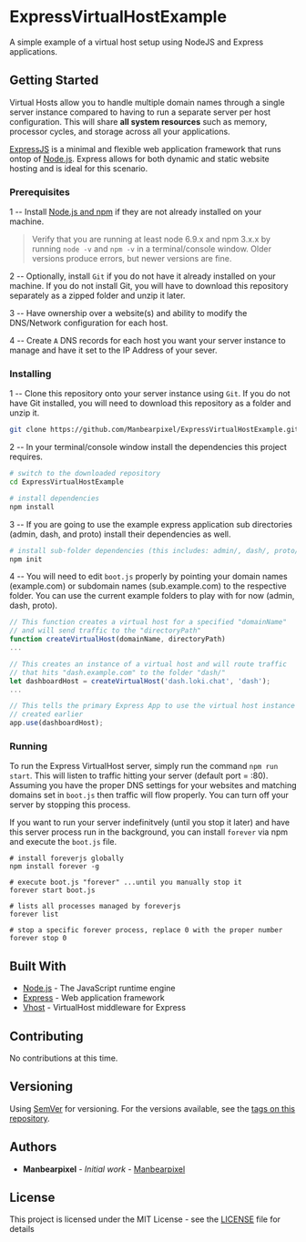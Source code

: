# ExpressVirtualHostExample

A simple example of a virtual host setup using NodeJS and Express applications.

## Getting Started

Virtual Hosts allow you to handle multiple domain names through a single server instance compared to having to run a separate server per host configuration. This will share **all system resources** such as memory, processor cycles, and storage across all your applications.

[ExpressJS](https://expressjs.com/) is a minimal and flexible web application framework that runs ontop of [Node.js](https://nodejs.org/en/). Express allows for both dynamic and static website hosting and is ideal for this scenario.

### Prerequisites

1 -- Install [Node.js and npm](https://nodejs.org/en/download/) if they are not already installed on your machine.
> Verify that you are running at least node 6.9.x and npm 3.x.x by running `node -v` and `npm -v` in a terminal/console window. Older versions produce errors, but newer versions are fine.

2 -- Optionally, install `Git` if you do not have it already installed on your machine. If you do not install Git, you will have to download this repository separately as a zipped folder and unzip it later.

3 -- Have ownership over a website(s) and ability to modify the DNS/Network configuration for each host.

4 -- Create `A` DNS records for each host you want your server instance to manage and have it set to the IP Address of your sever.

### Installing

1 -- Clone this repository onto your server instance using `Git`. If you do not have Git installed, you will need to download this repository as a folder and unzip it.

```sh
git clone https://github.com/Manbearpixel/ExpressVirtualHostExample.git
```

2 -- In your terminal/console window install the dependencies this project requires.

```sh
# switch to the downloaded repository
cd ExpressVirtualHostExample

# install dependencies
npm install
```

3 -- If you are going to use the example express application sub directories (admin, dash, and proto) install their dependencies as well.

```sh
# install sub-folder dependencies (this includes: admin/, dash/, proto/
npm init
```

4 -- You will need to edit `boot.js` properly by pointing your domain names (example.com) or subdomain names (sub.example.com) to the respective folder. You can use the current example folders to play with for now (admin, dash, proto).

```js
// This function creates a virtual host for a specified "domainName"
// and will send traffic to the "directoryPath"
function createVirtualHost(domainName, directoryPath)
...

// This creates an instance of a virtual host and will route traffic
// that hits "dash.example.com" to the folder "dash/"
let dashboardHost = createVirtualHost('dash.loki.chat', 'dash');
...

// This tells the primary Express App to use the virtual host instance
// created earlier
app.use(dashboardHost);
```

### Running

To run the Express VirtualHost server, simply run the command `npm run start`. This will listen to traffic hitting your server (default port = :80). Assuming you have the proper DNS settings for your websites and matching domains set in `boot.js` then traffic will flow properly. You can turn off your server by stopping this process.

If you want to run your server indefinitvely (until you stop it later) and have this server process run in the background, you can install `forever` via npm and execute the `boot.js` file.

```
# install foreverjs globally
npm install forever -g

# execute boot.js "forever" ...until you manually stop it
forever start boot.js

# lists all processes managed by foreverjs
forever list

# stop a specific forever process, replace 0 with the proper number
forever stop 0
```

## Built With

* [Node.js](https://nodejs.org/en/) - The JavaScript runtime engine
* [Express](https://expressjs.com/) - Web application framework
* [Vhost](https://github.com/expressjs/vhost) - VirtualHost middleware for Express

## Contributing

No contributions at this time.

## Versioning

Using [SemVer](http://semver.org/) for versioning. For the versions available, see the [tags on this repository](https://github.com/your/project/tags). 

## Authors

* **Manbearpixel** - *Initial work* - [Manbearpixel](https://github.com/Manbearpixel)

## License

This project is licensed under the MIT License - see the [LICENSE](LICENSE) file for details

